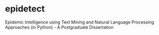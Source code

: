 epidetect
=========

Epidemic Intelligence using Text Mining and Natural Language Processing Approaches (in Python) - A Postgraduate Dissertation
